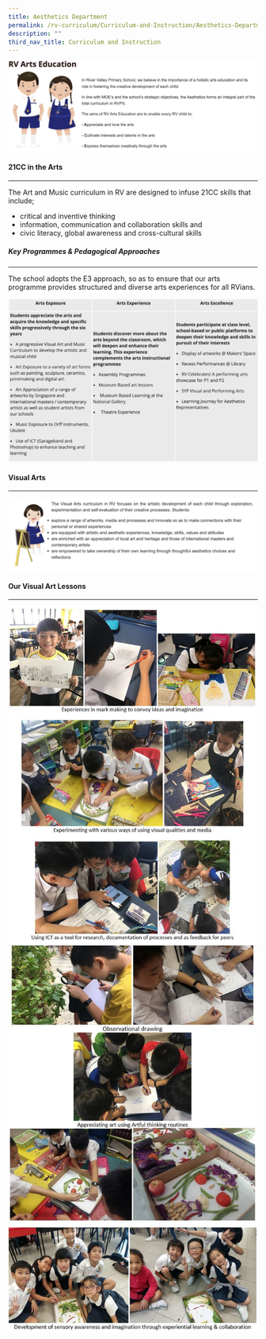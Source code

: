 ```yaml
---
title: Aesthetics Department
permalink: /rv-curriculum/Curriculum-and-Instruction/Aesthetics-Department
description: ""
third_nav_title: Curriculum and Instruction
---
```

![](/images/RV%20Curriculum/Curriculum%20and%20Instructions/PE,%20Arts%20and%20Music/Aesthetics%20department/photo_6235498026902859828_w.png)

#### 21CC in the Arts
----------------

The Art and Music curriculum in RV are designed to infuse 21CC skills that include;

*   critical and inventive thinking
*   information, communication and collaboration skills and
*   civic literacy, global awareness and cross-cultural skills

##### Key Programmes & Pedagogical Approaches
---------------------------------------

  

The school adopts the E3 approach, so as to ensure that our arts programme provides structured and diverse arts experiences for all RVians.

![](/images/RV%20Curriculum/Curriculum%20and%20Instructions/PE,%20Arts%20and%20Music/Aesthetics%20department/photo_6235498026902859831_w.png)

#### Visual Arts
-----------
![](/images/RV%20Curriculum/Curriculum%20and%20Instructions/PE,%20Arts%20and%20Music/Aesthetics%20department/photo_6235498026902859832_w.png)

#### Our Visual Art Lessons
----------------------

![](/images/RV%20Curriculum/Curriculum%20and%20Instructions/PE,%20Arts%20and%20Music/Aesthetics%20department/pic1.jpg)
![](/images/RV%20Curriculum/Curriculum%20and%20Instructions/PE,%20Arts%20and%20Music/Aesthetics%20department/pic2.jpg)

